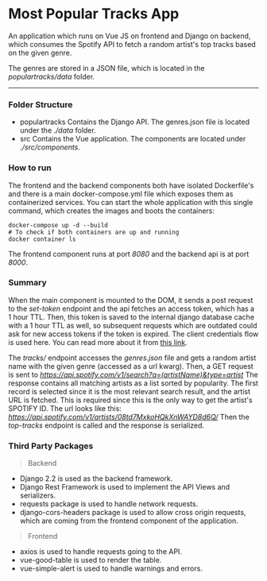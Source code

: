 # Most Popular Tracks App

An application which runs on Vue JS on frontend and Django on backend,
which consumes the Spotify API to fetch a random artist's top tracks based on
the given genre.

The genres are stored in a JSON file, which is located in the *populartracks/data* folder.

***
### Folder Structure
- populartracks
Contains the Django API. The genres.json file is located under the *./data* folder.
- src
Contains the Vue application. The components are located under *./src/components*.

### How to run
The frontend and the backend components both have isolated Dockerfile's and there is a main docker-compose.yml file which exposes them as containerized services. 
You can start the whole application with this single command, which creates the images and boots the containers:

```
docker-compose up -d --build
# To check if both containers are up and running
docker container ls
```
The frontend component runs at port *8080* and the backend api is at port *8000*.

### Summary
When the main component is mounted to the DOM, it sends a post request to the *set-token* endpoint and the api fetches an access token, which has a 1 hour TTL. Then, this token is saved to the internal django database cache with a 1 hour TTL as well, so subsequent requests which are outdated could ask for new access tokens if the token is expired.
The client credentials flow is used here. You can read more about it from [this link](https://developer.spotify.com/documentation/general/guides/authorization-guide/#client-credentials-flow).

The *tracks/<genre>* endpoint accesses the *genres.json* file and gets a random artist name with the given genre (accessed as a url kwarg).
Then, a GET request is sent to *https://api.spotify.com/v1/search?q=(artistName)&type=artist*
The response contains all matching artists as a list sorted by popularity. The first record is selected since it is the most relevant search result, and the artist URL is fetched.
This is required since this is the only way to get the artist's SPOTIFY ID.
The url looks like this: *https://api.spotify.com/v1/artists/08td7MxkoHQkXnWAYD8d6Q/*
Then the *top-tracks* endpoint is called and the response is serialized.

### Third Party Packages
 > Backend 
- Django 2.2 is used as the backend framework.
- Django Rest Framework is used to implement the API Views and serializers.
- requests package is used to handle network requests.
- django-cors-headers package is used to allow cross origin requests, which are coming from the frontend component of the application.
 > Frontend 
- axios is used to handle requests going to the API.
- vue-good-table is used to render the table.
- vue-simple-alert is used to handle warnings and errors.
